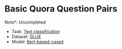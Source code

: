 # Basic Quora Question Pairs

Note*: Uncompleted

- Task: [Text classification](https://huggingface.co/tasks/text-classification)
- Dataset: [GLUE](https://huggingface.co/datasets/nyu-mll/glue/viewer/qqp/train)
- Model: [Bert-based-cased](https://huggingface.co/google-bert/bert-base-cased#bert-base-model-cased)